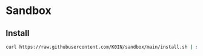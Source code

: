 
# Sandbox

## Install

```sh
curl https://raw.githubusercontent.com/K0IN/sandbox/main/install.sh | sh
```